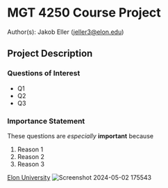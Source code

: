 # MGT 4250 Course Project
Author(s): Jakob Eller (jeller3@elon.edu)

## Project Description
### Questions of Interest
- Q1
- Q2
- Q3
### Importance Statement
These questions are *especially* **important** because
1. Reason 1
2. Reason 2
3. Reason 3

[Elon University](https://www.elon.edu)
![Screenshot 2024-05-02 175543](https://github.com/Jeller3/mgt4250spring2024/assets/168783518/2765fa18-2e9f-4af3-8576-f7270f89ef26)
